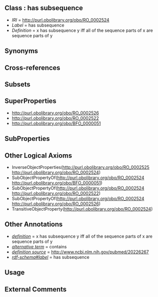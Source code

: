 
## Class : has subsequence

 * *IRI* = http://purl.obolibrary.org/obo/RO_0002524
 * *Label* = has subsequence
 * *Definition* = x has subsequence y iff all of the sequence parts of x are sequence parts of y

## Synonyms


## Cross-references


## Subsets


## SuperProperties

 * <http://purl.obolibrary.org/obo/RO_0002526>
 * <http://purl.obolibrary.org/obo/RO_0002522>
 * <http://purl.obolibrary.org/obo/BFO_0000051>

## SubProperties


## Other Logical Axioms

 * InverseObjectProperties(<http://purl.obolibrary.org/obo/RO_0002525> <http://purl.obolibrary.org/obo/RO_0002524>)
 * SubObjectPropertyOf(<http://purl.obolibrary.org/obo/RO_0002524> <http://purl.obolibrary.org/obo/BFO_0000051>)
 * SubObjectPropertyOf(<http://purl.obolibrary.org/obo/RO_0002524> <http://purl.obolibrary.org/obo/RO_0002522>)
 * SubObjectPropertyOf(<http://purl.obolibrary.org/obo/RO_0002524> <http://purl.obolibrary.org/obo/RO_0002526>)
 * TransitiveObjectProperty(<http://purl.obolibrary.org/obo/RO_0002524>)

## Other Annotations

 * *[definition](../../IAO/15/IAO_0000115.md)* = x has subsequence y iff all of the sequence parts of x are sequence parts of y
 * *[alternative term](../../IAO/18/IAO_0000118.md)* = contains
 * *[definition source](../../IAO/19/IAO_0000119.md)* = http://www.ncbi.nlm.nih.gov/pubmed/20226267
 * *[rdf-schema#label](../../el/rdf-schema#label.md)* = has subsequence

## Usage


## External Comments

